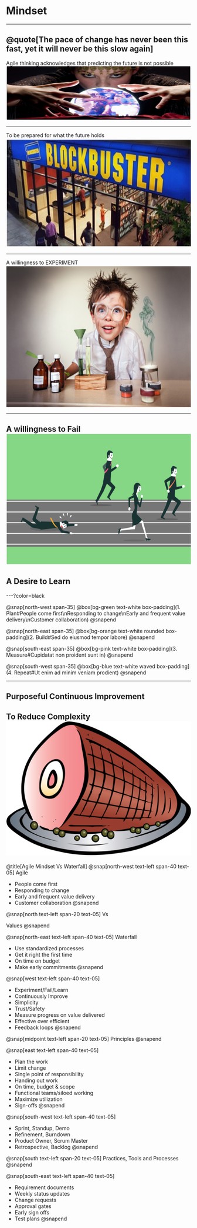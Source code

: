
# Mindset
---
@quote[The pace of change has never been this fast, yet it will never be this slow again]
---
Agile thinking acknowledges that predicting the future is not possible
![Future](assets/img/mind-reader.png)

---
To be prepared for what the future holds
![Future](assets/img/blockbuster.png)

---
A willingness to EXPERIMENT
![Future](assets/img/experiment.png)

---
A willingness to Fail
![Future](assets/img/fail.png)
---
A Desire to Learn
---
---?color=black

@snap[north-west span-35]
@box[bg-green text-white box-padding](1. Plan#People come first\nResponding to change\nEarly and frequent value delivery\nCustomer collaboration)
@snapend

@snap[north-east span-35]
@box[bg-orange text-white rounded box-padding](2. Build#Sed do eiusmod tempor labore)
@snapend

@snap[south-east span-35]
@box[bg-pink text-white box-padding](3. Measure#Cupidatat non proident sunt in)
@snapend

@snap[south-west span-35]
@box[bg-blue text-white waved box-padding](4. Repeat#Ut enim ad minim veniam prodient)
@snapend


---
Purposeful Continuous Improvement
---
To Reduce Complexity
![Future](assets/img/ham.png)
---
@title[Agile Mindset Vs Waterfall]
@snap[north-west text-left span-40 text-05]
Agile

- People come first
- Responding to change
- Early and frequent value delivery
- Customer collaboration
@snapend

@snap[north text-left span-20 text-05]
Vs

Values
@snapend

@snap[north-east text-left span-40 text-05]
Waterfall


- Use standardized processes
- Get it right the first time
- On time on budget
- Make early commitments
@snapend

@snap[west text-left span-40 text-05]
- Experiment/Fail/Learn
- Continuously Improve
- Simplicity
- Trust/Safety
- Measure progress on value delivered
- Effective over efficient
- Feedback loops
@snapend

@snap[midpoint text-left span-20 text-05]
Principles
@snapend

@snap[east text-left span-40 text-05]
- Plan the work
- Limit change
- Single point of responsibility
- Handing out work
- On time, budget & scope
- Functional teams/siloed working
- Maximize utilization
- Sign-offs
@snapend

@snap[south-west text-left span-40 text-05]
- Sprint, Standup, Demo
- Refinement, Burndown
- Product Owner, Scrum Master
- Retrospective, Backlog
@snapend

@snap[south text-left span-20 text-05]
Practices, Tools
and Processes
@snapend

@snap[south-east text-left span-40 text-05]
- Requirement documents
- Weekly status updates
- Change requests
- Approval gates
- Early sign offs
- Test plans
@snapend
